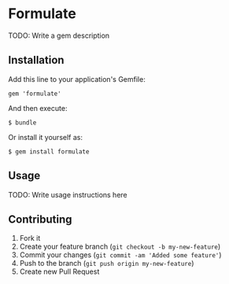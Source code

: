 # Formulate

TODO: Write a gem description

## Installation

Add this line to your application's Gemfile:

    gem 'formulate'

And then execute:

    $ bundle

Or install it yourself as:

    $ gem install formulate

## Usage

TODO: Write usage instructions here

## Contributing

1. Fork it
2. Create your feature branch (`git checkout -b my-new-feature`)
3. Commit your changes (`git commit -am 'Added some feature'`)
4. Push to the branch (`git push origin my-new-feature`)
5. Create new Pull Request
